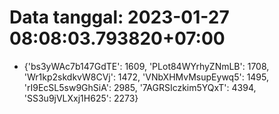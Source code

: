 # Data tanggal: 2023-01-27 08:08:03.793820+07:00

* {'bs3yWAc7b147GdTE': 1609, 'PLot84WYrhyZNmLB': 1708, 'Wr1kp2skdkvW8CVj': 1472, 'VNbXHMvMsupEywq5': 1495, 'rI9EcSL5sw9GhSiA': 2985, '7AGRSIczkim5YQxT': 4394, 'SS3u9jVLXxj1H625': 2273}
